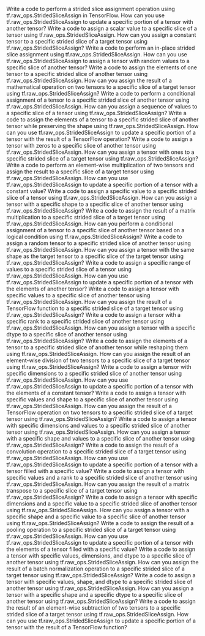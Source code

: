Write a code to perform a strided slice assignment operation using tf.raw_ops.StridedSliceAssign in TensorFlow.
How can you use tf.raw_ops.StridedSliceAssign to update a specific portion of a tensor with another tensor?
Write a code to assign a scalar value to a specific slice of a tensor using tf.raw_ops.StridedSliceAssign.
How can you assign a constant tensor to a specific strided slice of a target tensor using tf.raw_ops.StridedSliceAssign?
Write a code to perform an in-place strided slice assignment using tf.raw_ops.StridedSliceAssign.
How can you use tf.raw_ops.StridedSliceAssign to assign a tensor with random values to a specific slice of another tensor?
Write a code to assign the elements of one tensor to a specific strided slice of another tensor using tf.raw_ops.StridedSliceAssign.
How can you assign the result of a mathematical operation on two tensors to a specific slice of a target tensor using tf.raw_ops.StridedSliceAssign?
Write a code to perform a conditional assignment of a tensor to a specific strided slice of another tensor using tf.raw_ops.StridedSliceAssign.
How can you assign a sequence of values to a specific slice of a tensor using tf.raw_ops.StridedSliceAssign?
Write a code to assign the elements of a tensor to a specific strided slice of another tensor while preserving the shape using tf.raw_ops.StridedSliceAssign.
How can you use tf.raw_ops.StridedSliceAssign to update a specific portion of a tensor with the result of a TensorFlow operation?
Write a code to assign a tensor with zeros to a specific slice of another tensor using tf.raw_ops.StridedSliceAssign.
How can you assign a tensor with ones to a specific strided slice of a target tensor using tf.raw_ops.StridedSliceAssign?
Write a code to perform an element-wise multiplication of two tensors and assign the result to a specific slice of a target tensor using tf.raw_ops.StridedSliceAssign.
How can you use tf.raw_ops.StridedSliceAssign to update a specific portion of a tensor with a constant value?
Write a code to assign a specific value to a specific strided slice of a tensor using tf.raw_ops.StridedSliceAssign.
How can you assign a tensor with a specific shape to a specific slice of another tensor using tf.raw_ops.StridedSliceAssign?
Write a code to assign the result of a matrix multiplication to a specific strided slice of a target tensor using tf.raw_ops.StridedSliceAssign.
How can you perform a conditional assignment of a tensor to a specific slice of another tensor based on a logical condition using tf.raw_ops.StridedSliceAssign?
Write a code to assign a random tensor to a specific strided slice of another tensor using tf.raw_ops.StridedSliceAssign.
How can you assign a tensor with the same shape as the target tensor to a specific slice of the target tensor using tf.raw_ops.StridedSliceAssign?
Write a code to assign a specific range of values to a specific strided slice of a tensor using tf.raw_ops.StridedSliceAssign.
How can you use tf.raw_ops.StridedSliceAssign to update a specific portion of a tensor with the elements of another tensor?
Write a code to assign a tensor with specific values to a specific slice of another tensor using tf.raw_ops.StridedSliceAssign.
How can you assign the result of a TensorFlow function to a specific strided slice of a target tensor using tf.raw_ops.StridedSliceAssign?
Write a code to assign a tensor with a specific rank to a specific strided slice of another tensor using tf.raw_ops.StridedSliceAssign.
How can you assign a tensor with a specific dtype to a specific slice of another tensor using tf.raw_ops.StridedSliceAssign?
Write a code to assign the elements of a tensor to a specific strided slice of another tensor while reshaping them using tf.raw_ops.StridedSliceAssign.
How can you assign the result of an element-wise division of two tensors to a specific slice of a target tensor using tf.raw_ops.StridedSliceAssign?
Write a code to assign a tensor with specific dimensions to a specific strided slice of another tensor using tf.raw_ops.StridedSliceAssign.
How can you use tf.raw_ops.StridedSliceAssign to update a specific portion of a tensor with the elements of a constant tensor?
Write a code to assign a tensor with specific values and shape to a specific slice of another tensor using tf.raw_ops.StridedSliceAssign.
How can you assign the result of a TensorFlow operation on two tensors to a specific strided slice of a target tensor using tf.raw_ops.StridedSliceAssign?
Write a code to assign a tensor with specific dimensions and values to a specific strided slice of another tensor using tf.raw_ops.StridedSliceAssign.
How can you assign a tensor with a specific shape and values to a specific slice of another tensor using tf.raw_ops.StridedSliceAssign?
Write a code to assign the result of a convolution operation to a specific strided slice of a target tensor using tf.raw_ops.StridedSliceAssign.
How can you use tf.raw_ops.StridedSliceAssign to update a specific portion of a tensor with a tensor filled with a specific value?
Write a code to assign a tensor with specific values and a rank to a specific strided slice of another tensor using tf.raw_ops.StridedSliceAssign.
How can you assign the result of a matrix transpose to a specific slice of a target tensor using tf.raw_ops.StridedSliceAssign?
Write a code to assign a tensor with specific dimensions and a specific value to a specific strided slice of another tensor using tf.raw_ops.StridedSliceAssign.
How can you assign a tensor with a specific shape and a specific value to a specific slice of another tensor using tf.raw_ops.StridedSliceAssign?
Write a code to assign the result of a pooling operation to a specific strided slice of a target tensor using tf.raw_ops.StridedSliceAssign.
How can you use tf.raw_ops.StridedSliceAssign to update a specific portion of a tensor with the elements of a tensor filled with a specific value?
Write a code to assign a tensor with specific values, dimensions, and dtype to a specific slice of another tensor using tf.raw_ops.StridedSliceAssign.
How can you assign the result of a batch normalization operation to a specific strided slice of a target tensor using tf.raw_ops.StridedSliceAssign?
Write a code to assign a tensor with specific values, shape, and dtype to a specific strided slice of another tensor using tf.raw_ops.StridedSliceAssign.
How can you assign a tensor with a specific shape and a specific dtype to a specific slice of another tensor using tf.raw_ops.StridedSliceAssign?
Write a code to assign the result of an element-wise subtraction of two tensors to a specific strided slice of a target tensor using tf.raw_ops.StridedSliceAssign.
How can you use tf.raw_ops.StridedSliceAssign to update a specific portion of a tensor with the result of a TensorFlow function?